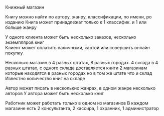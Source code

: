 Книжный магазин
 
Книгу можно найти по автору, жанру, классификации, по имени, ро изданию
Книга может принадлежат только к 1 классифик. и 1 или больше жанру

У одного клиента может быть несколько заказов, несколько экземпляров книг  
Клиент может оплатить наличными, картой или совершить онлайн покупку

Несколько магазин в 4 разных штатах, 8 разных городах.
4 склада в 4 разных штатах, с одного склада доставляется книги  2 магазинам которые находятся в разных городах но в том же штате что и склад
Известно количество книг на складе

Автор может писать в нескольких жанрах, в одном жанре несколько авторов
У автора может быть несколько книг

Работник может работать только в одном из магазинов
В каждом магазине есть 2 консультанта, 2 кассира, 1 охранник, 1 администратор
